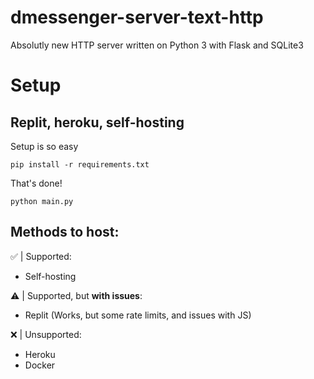 # dmessenger-server-text-http
Absolutly new HTTP server written on Python 3 with Flask and SQLite3

# Setup
## Replit, heroku, self-hosting
Setup is so easy

``pip install -r requirements.txt``

That's done!

``python main.py``

## Methods to host:
:white_check_mark: | Supported:
 - Self-hosting

:warning: | Supported, but **with issues**:
 - Replit (Works, but some rate limits, and issues with JS)
 
:x: | Unsupported:
 - Heroku
 - Docker
